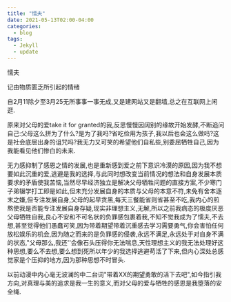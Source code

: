 ```yaml
---
title: "懦夫"
date: 2021-05-13T02:00-04:00
categories:
  - blog
tags:
  - Jekyll
  - update
---
```


懦夫

记由物质匮乏所引起的情绪

自2月11除夕至3月25无所事事一事无成,又是建网站又是翻墙,总之在互联网上闲逛.

原来对父母的爱take it for granted的我,反思慢慢因阔别的缘故开始发酵,不断追问自己:父母这么拼为了什么?是为了我吗?省吃俭用为孩子,我以后也会这么做吗?这是社会底层出身的诅咒吗?我无力又可笑的希望他们自私些,别委屈牺牲自己,因为我能看见他们惨白的未来.

无力感抑制了感恩之情的发展,也是重新感到爱之前下意识冷漠的原因,因为我不想要如此沉重的爱,逃避是我的选择,与此同时想改变当前情况的想法和自身发展本质要求的矛盾使我苦恼,当然尽早经济独立是解决父母牺牲问题的直接方案,不少寒门子弟辍学打工即是如此,但未充分发展自身的本质与父母的本意不符,未免有舍本逐末之嫌,但专注发展自身,父母的起早贪黑,每天三餐能省则省甚至不吃,我内心的煎熬使我是否能专注发展自身存疑,现实非理想主义,无解,所以之前我病态的极度厌恶父母牺牲自我,良心不安和不可名状的负罪感包裹着我,不知不觉我成为了懦夫,不去想,甚至觉得他们愚蠢可笑,因为带着期望带着沉重感去学习需要勇气,你会害怕任何放松娱乐的机会,因为随之而来的是负罪感的侵袭,永远不满足,永远处于对自身不满的状态,"父母那么,我还''会像石头压得你无法喘息,天性理想主义的我无法处理好这种思想,要么不去想,要么想到死所以年少的我选择逃避苟活了下来,但内心深处总感觉家是个压抑的地方,因为那种思想不时冒头.

以前动漫中内心毫无波澜的中二台词"带着XX的期望勇敢的活下去吧",如今指引我方向,对真理与美的追求是我一生的意义,而对父母的爱与牺牲的感恩是我堕落的安全绳.
